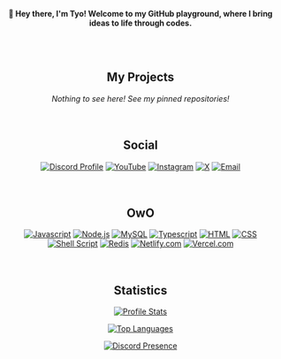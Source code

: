 <div align="center">
<b><p>👋    Hey there, I'm Tyo! Welcome to my GitHub playground, where I bring ideas to life through codes.</p></b>
<br>
<br>
<h2 align="center">My Projects</h2>

*Nothing to see here!*
*See my pinned repositories!*
<br>
<br>
<br>
<h2 align="center">Social</h2>

[![Discord Profile](https://img.shields.io/badge/Discord-7289DA?style=for-the-badge&logo=discord&logoColor=white)](https://discord.com/users/1009314804525178920) [![YouTube](https://img.shields.io/badge/YouTube-%23FF0000.svg?style=for-the-badge&logo=YouTube&logoColor=white)](https://youtube.com/@tyowk.official) [![Instagram](https://img.shields.io/badge/Instagram-E4405F?style=for-the-badge&logo=instagram&logoColor=white)](https://instagram.com/tyowk.official) [![X](https://img.shields.io/badge/X-%23000000.svg?style=for-the-badge&logo=X&logoColor=white)](https://x.com/tyowk) [![Email](https://img.shields.io/badge/Gmail-D14836?style=for-the-badge&logo=gmail&logoColor=white)](mailto:tyowk@outlook.com)
<br>
<br>
<br>
<h2 align="center">OwO</h2>

[![Javascript](https://img.shields.io/badge/JavaScript-323330?style=for-the-badge&logo=javascript&logoColor=F7DF1E)](#) [![Node.js](https://img.shields.io/badge/Node.js-43853D?style=for-the-badge&logo=node.js&logoColor=white)](#) [![MySQL](https://img.shields.io/badge/mysql-4479A1.svg?style=for-the-badge&logo=mysql&logoColor=white)](#) [![Typescript](https://img.shields.io/badge/TypeScript-007ACC?style=for-the-badge&logo=typescript&logoColor=white)](#) [![HTML](https://img.shields.io/badge/HTML5-E34F26?style=for-the-badge&logo=html5&logoColor=white)](#) [![CSS](https://img.shields.io/badge/CSS3-1572B6?style=for-the-badge&logo=css3&logoColor=white)](#) [![Shell Script](https://img.shields.io/badge/Shell_Script-121011?style=for-the-badge&logo=gnu-bash&logoColor=white)](#) [![Redis](https://img.shields.io/badge/redis-%23DD0031.svg?style=for-the-badge&logo=redis&logoColor=white)](#) [![Netlify.com](https://img.shields.io/badge/Netlify-00C7B7?style=for-the-badge&logo=netlify&logoColor=white)](#) [![Vercel.com](https://img.shields.io/badge/Vercel-000000?style=for-the-badge&logo=vercel&logoColor=white)](#)
<br>
<br>
<br>
<h2 align="center">Statistics</h2>

[![Profile Stats](https://github-readme-stats.vercel.app/api?username=tyowk&theme=dark)](#)

[![Top Languages](https://github-readme-stats.vercel.app/api/top-langs/?username=tyowk&theme=dark&layout=compact)](#)

[![Discord Presence](https://lanyard.cnrad.dev/api/1009314804525178920?showDisplayName=true&animated=true&hideProfile=false&theme=dark&ignoreAppId=&idleMessage=beep%20boop%20are%20you%20a%20robot%3F)](https://discord.com/users/1009314804525178920)
</div>

